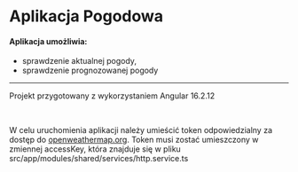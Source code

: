 # Aplikacja Pogodowa

#### Aplikacja umożliwia:
* sprawdzenie aktualnej pogody,
* sprawdzenie prognozowanej pogody

<hr>

Projekt przygotowany z wykorzystaniem Angular 16.2.12

<br>

W celu uruchomienia aplikacji należy umieścić token odpowiedzialny za dostęp do <a href="https://openweathermap.org/">openweathermap.org</a>. 
Token musi zostać umieszczony w zmiennej accessKey, która znajduje się w pliku src/app/modules/shared/services/http.service.ts
